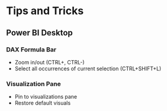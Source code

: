 # Tips and Tricks

## Power BI Desktop
### DAX Formula Bar 
* Zoom in/out (CTRL+, CTRL-)
* Select all occurrences of current selection (CTRL+SHIFT+L)

### Visualization Pane
* Pin to visualizations pane
* Restore default visuals
